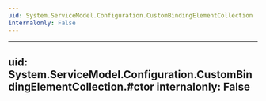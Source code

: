 ```yaml
---
uid: System.ServiceModel.Configuration.CustomBindingElementCollection
internalonly: False
---
```


---
uid: System.ServiceModel.Configuration.CustomBindingElementCollection.#ctor
internalonly: False
---
